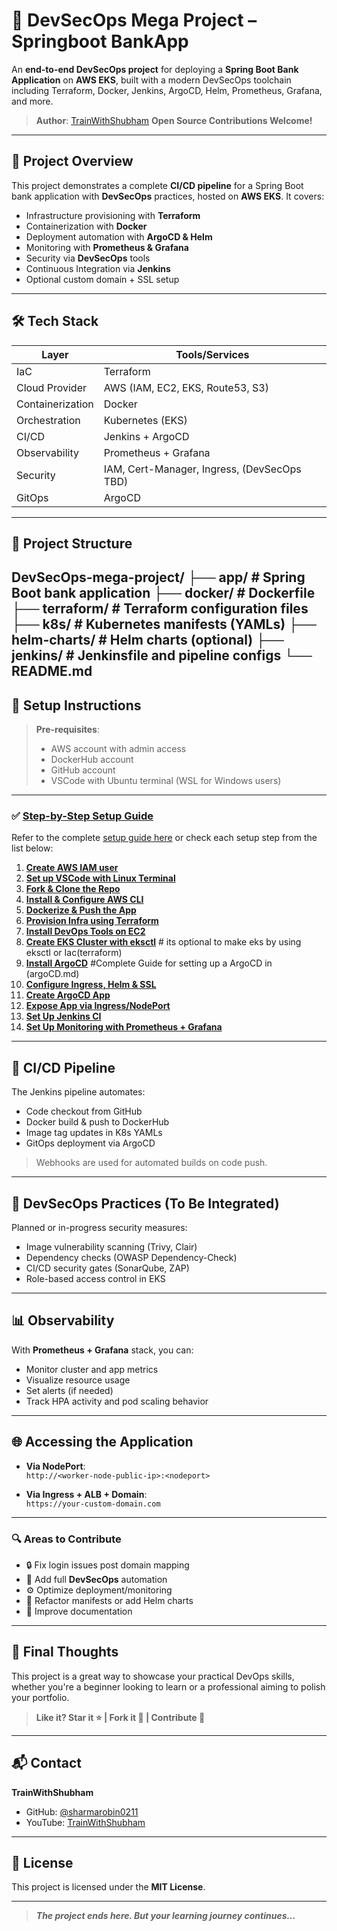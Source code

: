 # 🚀 DevSecOps Mega Project – Springboot BankApp

An **end-to-end DevSecOps project** for deploying a **Spring Boot Bank Application** on **AWS EKS**, built with a modern DevSecOps toolchain including Terraform, Docker, Jenkins, ArgoCD, Helm, Prometheus, Grafana, and more.

> **Author**: [TrainWithShubham](https://github.com/sharmarobin0211/Bankapp-DevSecOps.git)
> **Open Source Contributions Welcome!**

---

## 📌 Project Overview

This project demonstrates a complete **CI/CD pipeline** for a Spring Boot bank application with **DevSecOps** practices, hosted on **AWS EKS**. It covers:

- Infrastructure provisioning with **Terraform**
- Containerization with **Docker**
- Deployment automation with **ArgoCD & Helm**
- Monitoring with **Prometheus & Grafana**
- Security via **DevSecOps** tools
- Continuous Integration via **Jenkins**
- Optional custom domain + SSL setup

---

## 🛠️ Tech Stack

| Layer           | Tools/Services                            |
|----------------|--------------------------------------------|
| IaC            | Terraform                                  |
| Cloud Provider | AWS (IAM, EC2, EKS, Route53, S3)           |
| Containerization| Docker                                    |
| Orchestration  | Kubernetes (EKS)                           |
| CI/CD          | Jenkins + ArgoCD                           |
| Observability  | Prometheus + Grafana                       |
| Security       | IAM, Cert-Manager, Ingress, (DevSecOps TBD)|
| GitOps         | ArgoCD                                     |

---

## 📁 Project Structure

DevSecOps-mega-project/
├── app/ # Spring Boot bank application
├── docker/ # Dockerfile
├── terraform/ # Terraform configuration files
├── k8s/ # Kubernetes manifests (YAMLs)
├── helm-charts/ # Helm charts (optional)
├── jenkins/ # Jenkinsfile and pipeline configs
└── README.md
---

## 🚧 Setup Instructions

> **Pre-requisites**:
> - AWS account with admin access
> - DockerHub account
> - GitHub account
> - VSCode with Ubuntu terminal (WSL for Windows users)

---

### ✅ [Step-by-Step Setup Guide](#)

Refer to the complete [setup guide here](#) or check each setup step from the list below:

1. **[Create AWS IAM user](#step-1-create-an-iam-user)**
2. **[Set up VSCode with Linux Terminal](#step-2-setting-up-vscode)**
3. **[Fork & Clone the Repo](#step-3-fork-and-clone)**
4. **[Install & Configure AWS CLI](#step-4-install-aws-cli)**
5. **[Dockerize & Push the App](#step-5-build-and-push-docker-image)**
6. **[Provision Infra using Terraform](#step-6-set-up-infrastructure-with-terraform)**
7. **[Install DevOps Tools on EC2](#step-7-install-essential-tools)**
8. **[Create EKS Cluster with eksctl](#step-8-create-kubernetes-cluster)** # its optional to make eks by using eksctl or Iac(terraform)
9. **[Install ArgoCD](#step-9-set-up-argocd)** #Complete Guide for setting up a ArgoCD in (argoCD.md)
10. **[Configure Ingress, Helm & SSL](#step-10-installing-helm-ingress-controller)**
11. **[Create ArgoCD App](#step-11-creating-application-in-argocd)**
12. **[Expose App via Ingress/NodePort](#step-12-exposing-application)**
13. **[Set Up Jenkins CI](#step-13-setting-up-jenkins)**
14. **[Set Up Monitoring with Prometheus + Grafana](#step-14-setting-up-observability)**

---

## 🧪 CI/CD Pipeline

The Jenkins pipeline automates:

- Code checkout from GitHub
- Docker build & push to DockerHub
- Image tag updates in K8s YAMLs
- GitOps deployment via ArgoCD

> Webhooks are used for automated builds on code push.

---

## 🔐 DevSecOps Practices (To Be Integrated)

Planned or in-progress security measures:

- Image vulnerability scanning (Trivy, Clair)
- Dependency checks (OWASP Dependency-Check)
- CI/CD security gates (SonarQube, ZAP)
- Role-based access control in EKS

---

## 📊 Observability

With **Prometheus + Grafana** stack, you can:

- Monitor cluster and app metrics
- Visualize resource usage
- Set alerts (if needed)
- Track HPA activity and pod scaling behavior

---

## 🌐 Accessing the Application

- **Via NodePort**:  
  `http://<worker-node-public-ip>:<nodeport>`

- **Via Ingress + ALB + Domain**:  
  `https://your-custom-domain.com`

---

### 🔍 Areas to Contribute

- 🔒 Fix login issues post domain mapping
- 🔐 Add full **DevSecOps** automation
- ⚙️ Optimize deployment/monitoring
- 🧹 Refactor manifests or add Helm charts
- 📖 Improve documentation

---

## 🏁 Final Thoughts

This project is a great way to showcase your practical DevOps skills, whether you're a beginner looking to learn or a professional aiming to polish your portfolio.

> **Like it? Star it ⭐ | Fork it 🍴 | Contribute 🤝**

---

## 📬 Contact

**TrainWithShubham**  
- GitHub: [@sharmarobin0211](https://github.com/sharmarobin0211/Bankapp-DevSecOps.git)   
- YouTube: [TrainWithShubham](https://youtube.com/@TrainWithShubham)

---

## 📜 License

This project is licensed under the **MIT License**.

---

> **_The project ends here. But your learning journey continues..._**

